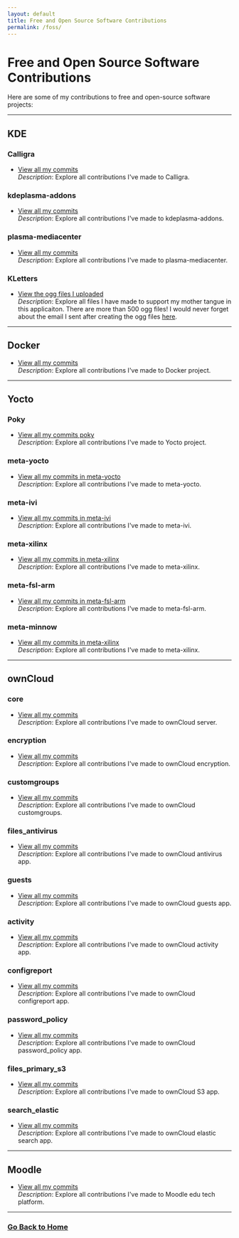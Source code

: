 ```yaml
---
layout: default
title: Free and Open Source Software Contributions
permalink: /foss/
---
```


# Free and Open Source Software Contributions

Here are some of my contributions to free and open-source software projects:

---

## KDE

### Calligra

- [View all my commits](https://github.com/KDE/calligra/commits/master/?author=sujith.haridasan@kdemail.net)  
  _Description_: Explore all contributions I've made to Calligra.

### kdeplasma-addons

- [View all my commits](https://github.com/KDE/kdeplasma-addons/commits/master/?author=sujith.h@gmail.com)  
  _Description_: Explore all contributions I've made to kdeplasma-addons.

### plasma-mediacenter

- [View all my commits](https://github.com/KDE/plasma-mediacenter/commits/master/?author=sujith.haridasan@kdemail.net)  
  _Description_: Explore all contributions I've made to plasma-mediacenter.

### KLetters

- [View the ogg files I uploaded](https://github.com/KDE/klettres/tree/master/sounds/ml)  
  _Description_: Explore all files I have made to support my mother tangue in this applicaiton. There are more than 500 ogg files! I would never forget about the email I sent after creating the ogg files [here](https://mail.kde.org/pipermail/kde-edu/2009-January/003499.html).


---

## Docker

- [View all my commits](https://github.com/moby/moby/commits/master/?author=sharidasan)  
  _Description_: Explore all contributions I've made to Docker project.

---

## Yocto

### Poky

- [View all my commits poky](https://git.yoctoproject.org/poky/log/?qt=grep&q=sujith)  
  _Description_: Explore all contributions I've made to Yocto project.

### meta-yocto

- [View all my commits in meta-yocto](https://git.yoctoproject.org/meta-yocto/log/?qt=grep&q=sujith)  
  _Description_: Explore all contributions I've made to meta-yocto.

### meta-ivi

- [View all my commits in meta-ivi](https://git.yoctoproject.org/meta-ivi/log/?qt=grep&q=sujith)  
  _Description_: Explore all contributions I've made to meta-ivi.

### meta-xilinx

- [View all my commits in meta-xilinx](https://git.yoctoproject.org/meta-xilinx/log/?qt=grep&q=sujith)  
  _Description_: Explore all contributions I've made to meta-xilinx.

### meta-fsl-arm

- [View all my commits in meta-fsl-arm](https://git.yoctoproject.org/meta-fsl-arm/log/?qt=grep&q=sujith)  
  _Description_: Explore all contributions I've made to meta-fsl-arm.

### meta-minnow

- [View all my commits in meta-xilinx](https://git.yoctoproject.org/meta-minnow/log/?qt=grep&q=sujith)  
  _Description_: Explore all contributions I've made to meta-xilinx.

---

## ownCloud

### core

- [View all my commits](https://github.com/owncloud/core/commits/master/?author=sharidas)  
  _Description_: Explore all contributions I've made to ownCloud server.

### encryption

- [View all my commits](https://github.com/owncloud/encryption/commits/master/?author=sharidas)  
  _Description_: Explore all contributions I've made to ownCloud encryption.

### customgroups

- [View all my commits](https://github.com/owncloud/customgroups/commits/master/?author=sharidas)  
  _Description_: Explore all contributions I've made to ownCloud customgroups.

### files_antivirus

- [View all my commits](https://github.com/owncloud/files_antivirus/commits/master/?author=sharidas)  
  _Description_: Explore all contributions I've made to ownCloud antivirus app.

### guests

- [View all my commits](https://github.com/owncloud/guests/commits/master/?author=sharidas)  
  _Description_: Explore all contributions I've made to ownCloud guests app.

### activity

- [View all my commits](https://github.com/owncloud/activity/commits/master/?author=sharidas)  
  _Description_: Explore all contributions I've made to ownCloud activity app.

### configreport

- [View all my commits](https://github.com/owncloud/configreport/commits/master/?author=sharidas)  
  _Description_: Explore all contributions I've made to ownCloud configreport app.

### password_policy

- [View all my commits](https://github.com/owncloud/password_policy/commits/master/?author=sharidas)  
  _Description_: Explore all contributions I've made to ownCloud password_policy app.

### files_primary_s3

- [View all my commits](https://github.com/owncloud/files_primary_s3/commits/master/?author=sharidas)  
  _Description_: Explore all contributions I've made to ownCloud S3 app.

### search_elastic

- [View all my commits](https://github.com/owncloud/search_elastic/commits/master/?author=sharidas)  
  _Description_: Explore all contributions I've made to ownCloud elastic search app.

---

## Moodle

- [View all my commits](https://github.com/moodle/moodle/commits/main/?author=sharidas)  
  _Description_: Explore all contributions I've made to Moodle edu tech platform.

---
### [Go Back to Home](/)
